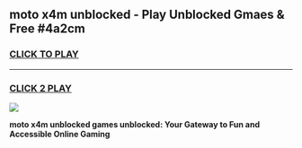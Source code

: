 
## moto x4m unblocked - Play Unblocked Gmaes & Free #4a2cm
<h3>
<a href="https://news.freeplayer.one?title=moto_x4m_unblocked&ref=26F">CLICK TO PLAY</a></h3>
<hr>

<h3>
<a href="https://news.freeplayer.one?title=moto_x4m_unblocked&ref=26F">CLICK 2 PLAY</a>
  
</h3>

<a href="https://news.freeplayer.one?title=moto_x4m_unblocked&ref=26F/"><img src="https://clearcache.store/games.png"></a>


**moto x4m unblocked games unblocked: Your Gateway to Fun and Accessible Online Gaming**
